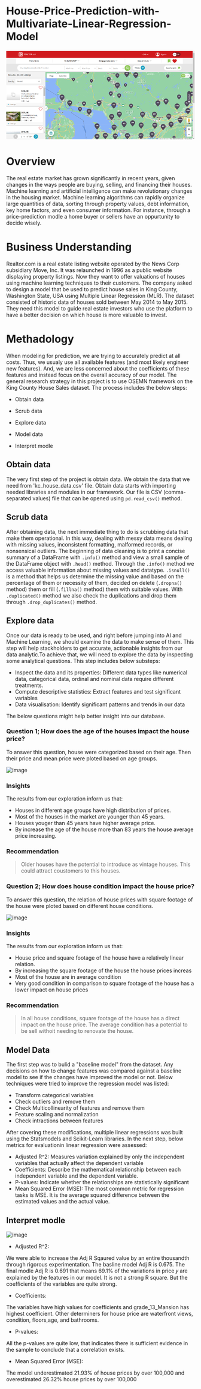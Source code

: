 # House-Price-Prediction-with-Multivariate-Linear-Regression-Model

![image](Image/realtor.png)

# Overview
The real estate market has grown significantly in recent years, given changes in the ways people are buying, selling, and financing their houses. Machine learning and artificial intelligence can make  revolutionary changes in the housing market. Machine learning  algorithms can rapidly organize large quantities of data, sorting through property values, debt information, key home factors, and even consumer information. For instance, through a price-prediction modle a home buyer or sellers have an oppurtunity to decide wisely.

# Business Understanding
Realtor.com is a real estate listing website operated by the News Corp subsidiary Move, Inc. It was relaunched in 1996 as a public website displaying property listings. Now they want to offer valuations of houses using machine learning techniques to their customers. The company asked to design a model that be used to predict house sales in King County, Washington State, USA using Multiple Linear Regression (MLR). The dataset consisted of historic data of houses sold between May 2014 to May 2015. They need this model to guide real estate investors who use the platform to have a better decision on which house is more valuable to invest.

# Methadology

When modeling for prediction, we are trying to accurately predict at all costs. Thus, we usualy use all available features (and most likely engineer new features). And, we are less concerned about the coefficients of these features and instead focus on the overall accuracy of our model.
The general research strategy in this project is to use OSEMN framework on the King County House Sales dataset. The process includes the below steps:

- Obtain data

- Scrub data

- Explore data

- Model data

- Interpret modle

## Obtain data

The very first step of the project is obtain data. We obtain the data that we need from 'kc_house_data.csv' file. Obtain data starts with importing needed libraries and modules in our framework. Our file is CSV (comma-separated values) file that can be opened using  `pd.read_csv()` method. 

## Scrub data

After obtaining data, the next immediate thing to do is scrubbing data that make them operational. In this way, dealing with messy data means dealing with missing values, inconsistent formatting, malformed records, or nonsensical outliers. The beginning of data cleaning is to print a concise summary of a DataFrame with `.info()` method and view a small sample of the DataFrame object with `.head()` method. Through the `.info()` method we access valuable information about missing values and datatype. `.isnull()` is a method that helps us determine the missing value and based on the percentage of them or necessity of them, decided on delete (`.dropna()` method) them or fill (`.fillna()` method) them with suitable values. With `.duplicated()` method we also check the duplications and drop them through `.drop_duplicates()` method.

## Explore data

Once our data is ready to be used, and right before jumping into AI and Machine Learning, we should examine the data to make sense of them. This step will help stackholders to get accurate, actionable insights from our data analytic.To achieve that, we will need to explore the data by inspecting some analytical questions. This step includes below substeps:

- Inspect the data and its properties: Different data types like numerical data, categorical data, ordinal and nominal data  require different treatments.
- Compute descriptive statistics:  Extract features and test significant variables
- Data visualisation: Identify significant patterns and trends in our data

The below questions might help better insight into our database.

### Question 1;  How does the age of the houses impact the house price?
To answer this question, house were categorized based on their age. Then their price and mean price were ploted based on age groups. 

![image](https://user-images.githubusercontent.com/101681195/193060953-1cab4d21-7d09-4ebe-917b-2dff19a910ca.png)

### Insights

The results from our exploration inform us that:
- Houses in different age groups have high distribution of prices. 
- Most of the houses in the market are younger than 45 years.
- Houses youger than 45 years have higher average price.
- By increase the age of the house more than 83 years the house average price increasing. 

### Recommendation

> Older houses have the potential to introduce as vintage houses. This could attract coustomers to this houses. 


### Question 2; How does house condition impact the house price? 
To answer this question, the relation of house prices with square footage of the house were ploted based on different house conditions.


![image](https://user-images.githubusercontent.com/101681195/193094547-f080d46c-1a81-4a31-97b3-e0873132b7c6.png)


### Insights

The results from our exploration inform us that:
- House price and square footage of the house have a relatively linear relation. 
- By increasing the square footage of the house the house prices increas
- Most of the house are in average condition
- Very good condition in comparison to square footage of the house has a lower impact on house prices

### Recommendation
> In all house conditions, square footage of the house has a direct impact on the house price. The average condition has a potential to be sell withoit needing to renovate the house. 

## Model Data
The first step was to bulid a "baseline model" from the dataset. Any decisions on how to change features was compared against a baseline model to see if the changes have improved the model or not. Below techniques were tried to improve the regression model was listed:

- Transform categorical variables
- Check outliers and remove them
- Check Multicollinearity of features and remove them
- Feature scaling and normalization
- Check intractions between features

After covering these modifications, multiple linear regressions was built using the Statsmodels and Scikit-Learn libraries. In the next step, below  metrics for evaluationin linear regression were assessed:
- Adjusted R^2: Measures variation explained by only the independent variables that actually affect the dependent variable
- Coefficients: Describe the mathematical relationship between each independent variable and the dependent variable.
- P-values: Indicate whether the relationships are statistically significant
- Mean Squared Error (MSE): The most common metric for regression tasks is MSE. It is the average squared difference between the estimated values and the actual value.

## Interpret modle

![image](https://user-images.githubusercontent.com/101681195/193163642-4c5c72fe-57da-4f6c-b4b5-d2b0e11b4ae6.png)

- Adjusted R^2:

We were able to increase the Adj R Sqaured value by an entire thousandth through rigorous experimentation. The basline model Adj R is 0.675. The final modle Adj R is 0.691 that means 69.1% of the variations in price 𝑦 are explained by the features in our model. It is not a strong R square. But the coefficients of the variables are quite strong.

- Coefficients:

The variables have high values for coefficients and grade_13_Mansion has highest coefficient. Other determiners for house price are waterfront views, condition, floors,age, and bathrooms.

- P-values:

All the p-values are quite low, that indicates there is sufficient evidence in the sample to conclude that a correlation exists.

- Mean Squared Error (MSE): 

The model underestimated 21.93% of house prices by over 100,000 and overestimated 26.32% house prices by over 100,000
